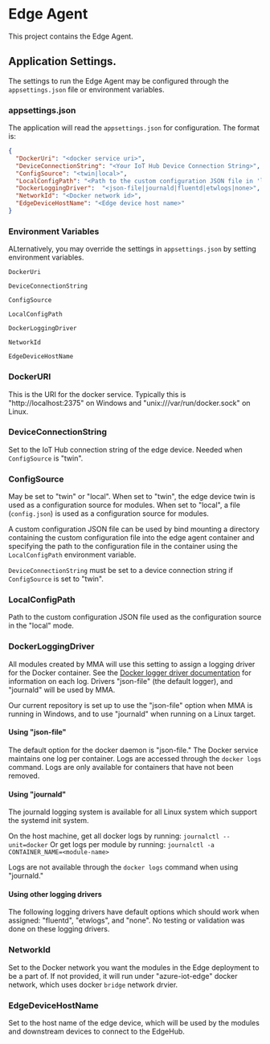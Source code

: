 # Edge Agent
This project contains the Edge Agent.

## Application Settings.

The settings to run the Edge Agent may be configured through the `appsettings.json` 
file or environment variables.

### appsettings.json

The application will read the `appsettings.json` for configuration. The format is:

```json
{
  "DockerUri": "<docker service uri>",
  "DeviceConnectionString": "<Your IoT Hub Device Connection String>",
  "ConfigSource": "<twin|local>",
  "LocalConfigPath": "<Path to the custom configuration JSON file in 'local' mode>",
  "DockerLoggingDriver":  "<json-file|journald|fluentd|etwlogs|none>",
  "NetworkId": "<Docker network id>",
  "EdgeDeviceHostName": "<Edge device host name>"
}
```

### Environment Variables

ALternatively, you may override the settings in `appsettings.json` by setting 
environment variables.

`DockerUri`

`DeviceConnectionString`

`ConfigSource`

`LocalConfigPath`

`DockerLoggingDriver`

`NetworkId`

`EdgeDeviceHostName`

### DockerURI

This is the URI for the docker service.  Typically this is "http://localhost:2375"
on Windows and "unix:///var/run/docker.sock" on Linux.

### DeviceConnectionString

Set to the IoT Hub connection string of the edge device. Needed when 
`ConfigSource` is "twin".

### ConfigSource

May be set to "twin" or "local".  When set to "twin",
the edge device twin is used as a configuration source for modules. When set to 
"local", a file (`config.json`) is used as a configuration source for modules.

A custom configuration JSON file can be used by bind mounting a directory containing the 
custom configuration file into the edge agent container and specifying the path to the
configuration file in the container using the `LocalConfigPath` environment variable.

`DeviceConnectionString` must be set to a device connection string if `ConfigSource`
is set to "twin".

### LocalConfigPath

Path to the custom configuration JSON file used as the configuration source in the "local" mode.

### DockerLoggingDriver

All modules created by MMA will use this setting to assign a logging driver for 
the Docker container.  See the 
[Docker logger driver documentation](https://docs.docker.com/engine/admin/logging/overview/#supported-logging-drivers)
for information on each log.  Drivers "json-file" (the default logger), and 
"journald" will be used by MMA.

Our current repository is set up to use the "json-file" option when MMA is 
running in Windows, and to use "journald" when running on a Linux target.  

#### Using "json-file"

The default option for the docker daemon is "json-file." The Docker service 
maintains one log per container. Logs are accessed through the `docker logs` 
command.  Logs are only available for containers that have not been removed.

#### Using "journald"

The journald logging system is available for all Linux system which support the 
systemd init system.

On the host machine, get all docker logs by running:
`journalctl --unit=docker`
Or get logs per module by running:
`journalctl -a CONTAINER_NAME=<module-name>`

Logs are not available through the `docker logs` command when using "journald."

#### Using other logging drivers

The following logging drivers have default options which should work when 
assigned: "fluentd", "etwlogs", and "none". No testing or validation was done on 
these logging drivers.

### NetworkId

Set to the Docker network you want the modules in the Edge deployment to be a part of.  If not provided, it will run under "azure-iot-edge" docker network, which uses docker `bridge` network drvier.

### EdgeDeviceHostName

Set to the host name of the edge device, which will be used by the modules and 
downstream devices to connect to the EdgeHub.